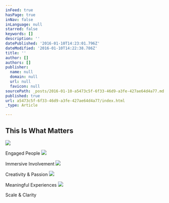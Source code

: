 ```yaml
---
inFeed: true
hasPage: true
inNav: false
inLanguage: null
starred: false
keywords: []
description: ''
datePublished: '2016-01-10T14:23:01.796Z'
dateModified: '2016-01-10T14:22:38.786Z'
title: ''
author: []
authors: []
publisher:
  name: null
  domain: null
  url: null
  favicon: null
sourcePath: _posts/2016-01-10-a5473c5f-6f33-46d9-a3fe-427ae64d4a77.md
published: true
url: a5473c5f-6f33-46d9-a3fe-427ae64d4a77/index.html
_type: Article

---
```

## This Is What Matters
![](https://the-grid-user-content.s3-us-west-2.amazonaws.com/e21857d3-d25f-4b37-855a-3e75ec99890e.jpg)

Engaged People
![](https://the-grid-user-content.s3-us-west-2.amazonaws.com/83b06d50-ac54-4716-8c60-90781248561c.jpg)

Immersive Involvement
![](https://the-grid-user-content.s3-us-west-2.amazonaws.com/0fcff60e-89d1-4d01-a728-65aecd50ec96.jpg)

Creativity & Passion
![](https://the-grid-user-content.s3-us-west-2.amazonaws.com/ca714552-8cab-43a9-97da-03e9c93d686f.jpg)

Meaningful Experiences
![](https://the-grid-user-content.s3-us-west-2.amazonaws.com/9c9a36e6-11dd-421e-a91d-448b2fd9f1ef.jpg)

Scale & Clarity